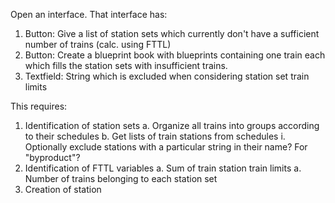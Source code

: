 Open an interface. That interface has: 
1. Button: Give a list of station sets which currently don't have a sufficient number of trains (calc. using FTTL)
2. Button: Create a blueprint book with blueprints containing one train each which fills the station sets with insufficient trains.
3. Textfield: String which is excluded when considering station set train limits

This requires:
1. Identification of station sets
    a. Organize all trains into groups according to their schedules
    b. Get lists of train stations from schedules
        i. Optionally exclude stations with a particular string in their name? For "byproduct"?
2. Identification of FTTL variables
    a. Sum of train station train limits
    a. Number of trains belonging to each station set
3. Creation of station